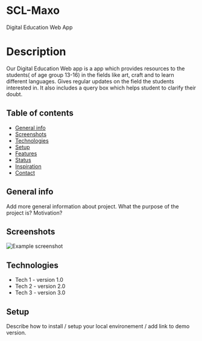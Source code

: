 # SCL-Maxo
Digital Education Web App
# Description
Our Digital Education Web app is a app which provides resources to the students( of age group 13-16) in the fields like art, craft and to learn different languages. 
Gives regular updates on the field the students interested in.
It also includes a query box which helps student to clarify their doubt.

## Table of contents
* [General info](#general-info)
* [Screenshots](#screenshots)
* [Technologies](#technologies)
* [Setup](#setup)
* [Features](#features)
* [Status](#status)
* [Inspiration](#inspiration)
* [Contact](#contact)

## General info
Add more general information about project. What the purpose of the project is? Motivation?

## Screenshots
![Example screenshot](./img/screenshot.png)

## Technologies
* Tech 1 - version 1.0
* Tech 2 - version 2.0
* Tech 3 - version 3.0

## Setup
Describe how to install / setup your local environement / add link to demo version.

